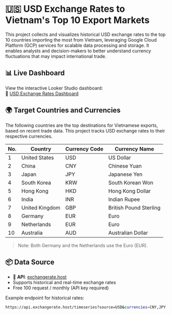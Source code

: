 # 🇺🇸 USD Exchange Rates to Vietnam's Top 10 Export Markets

This project collects and visualizes historical USD exchange rates to the top 10 countries importing the most from Vietnam, leveraging Google Cloud Platform (GCP) services for scalable data processing and storage. It enables analysts and decision-makers to better understand currency fluctuations that may impact international trade.

## 📊 Live Dashboard

View the interactive Looker Studio dashboard:  
🔗 [USD Exchange Rates Dashboard](https://lookerstudio.google.com/reporting/d6b2ba5d-4000-444d-b544-bb8fabe525f0)

## 🌍 Target Countries and Currencies

The following countries are the top destinations for Vietnamese exports, based on recent trade data. This project tracks USD exchange rates to their respective currencies.

| No. | Country         | Currency Code | Currency Name           |
|-----|------------------|----------------|--------------------------|
| 1   | United States    | USD            | US Dollar               |
| 2   | China            | CNY            | Chinese Yuan            |
| 3   | Japan            | JPY            | Japanese Yen            |
| 4   | South Korea      | KRW            | South Korean Won        |
| 5   | Hong Kong        | HKD            | Hong Kong Dollar        |
| 6   | India            | INR            | Indian Rupee            |
| 7   | United Kingdom   | GBP            | British Pound Sterling  |
| 8   | Germany          | EUR            | Euro                    |
| 9   | Netherlands      | EUR            | Euro                    |
| 10  | Australia        | AUD            | Australian Dollar       |

> Note: Both Germany and the Netherlands use the Euro (EUR).

## 📦 Data Source

- 📡 **API**: [exchangerate.host](https://exchangerate.host/)
- Supports historical and real-time exchange rates
- Free 100 request / monthly (API key required)

Example endpoint for historical rates:
```bash
https://api.exchangerate.host/timeseries?source=USD&currencies=CNY,JPY,KRW,HKD,INR,GBP,EUR,AUD
